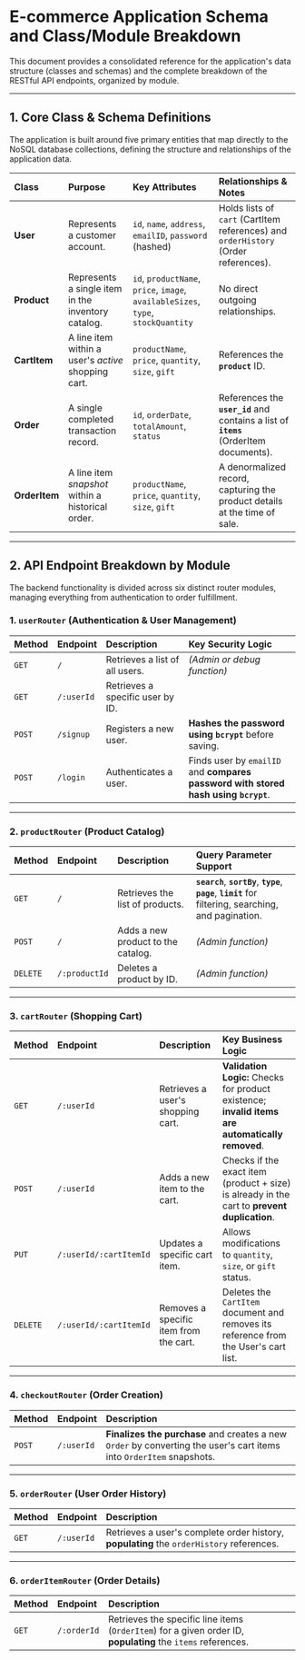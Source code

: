 # E-commerce Application Schema and Class/Module Breakdown

This document provides a consolidated reference for the application's data structure (classes and schemas) and the complete breakdown of the RESTful API endpoints, organized by module.

---

## 1. Core Class & Schema Definitions

The application is built around five primary entities that map directly to the NoSQL database collections, defining the structure and relationships of the application data.

| Class | Purpose | Key Attributes | Relationships & Notes |
| :--- | :--- | :--- | :--- |
| **User** | Represents a customer account. | `id`, `name`, `address`, `emailID`, `password` (hashed) | Holds lists of `cart` (CartItem references) and `orderHistory` (Order references). |
| **Product** | Represents a single item in the inventory catalog. | `id`, `productName`, `price`, `image`, `availableSizes`, `type`, `stockQuantity` | No direct outgoing relationships. |
| **CartItem** | A line item within a user's *active* shopping cart. | `productName`, `price`, `quantity`, `size`, `gift` | References the **`product`** ID. |
| **Order** | A single completed transaction record. | `id`, `orderDate`, `totalAmount`, `status` | References the **`user_id`** and contains a list of **`items`** (OrderItem documents). |
| **OrderItem** | A line item *snapshot* within a historical order. | `productName`, `price`, `quantity`, `size`, `gift` | A denormalized record, capturing the product details at the time of sale. |

---

## 2. API Endpoint Breakdown by Module

The backend functionality is divided across six distinct router modules, managing everything from authentication to order fulfillment.

### 1. `userRouter` (Authentication & User Management)

| Method | Endpoint | Description | Key Security Logic |
| :--- | :--- | :--- | :--- |
| `GET` | `/` | Retrieves a list of all users. | *(Admin or debug function)* |
| `GET` | `/:userId` | Retrieves a specific user by ID. | |
| `POST` | `/signup` | Registers a new user. | **Hashes the password using `bcrypt`** before saving. |
| `POST` | `/login` | Authenticates a user. | Finds user by `emailID` and **compares password with stored hash using `bcrypt`**. |

---

### 2. `productRouter` (Product Catalog)

| Method | Endpoint | Description | Query Parameter Support |
| :--- | :--- | :--- | :--- |
| `GET` | `/` | Retrieves the list of products. | **`search`**, **`sortBy`**, **`type`**, **`page`**, **`limit`** for filtering, searching, and pagination. |
| `POST` | `/` | Adds a new product to the catalog. | *(Admin function)* |
| `DELETE` | `/:productId` | Deletes a product by ID. | *(Admin function)* |

---

### 3. `cartRouter` (Shopping Cart)

| Method | Endpoint | Description | Key Business Logic |
| :--- | :--- | :--- | :--- |
| `GET` | `/:userId` | Retrieves a user's shopping cart. | **Validation Logic:** Checks for product existence; **invalid items are automatically removed**. |
| `POST` | `/:userId` | Adds a new item to the cart. | Checks if the exact item (product + size) is already in the cart to **prevent duplication**. |
| `PUT` | `/:userId/:cartItemId` | Updates a specific cart item. | Allows modifications to `quantity`, `size`, or `gift` status. |
| `DELETE` | `/:userId/:cartItemId` | Removes a specific item from the cart. | Deletes the `CartItem` document and removes its reference from the User's cart list. |

---

### 4. `checkoutRouter` (Order Creation)

| Method | Endpoint | Description |
| :--- | :--- | :--- |
| `POST` | `/:userId` | **Finalizes the purchase** and creates a new `Order` by converting the user's cart items into `OrderItem` snapshots. |

---

### 5. `orderRouter` (User Order History)

| Method | Endpoint | Description |
| :--- | :--- | :--- |
| `GET` | `/:userId` | Retrieves a user's complete order history, **populating** the `orderHistory` references. |

---

### 6. `orderItemRouter` (Order Details)

| Method | Endpoint | Description |
| :--- | :--- | :--- |
| `GET` | `/:orderId` | Retrieves the specific line items (`OrderItem`) for a given order ID, **populating** the `items` references. |